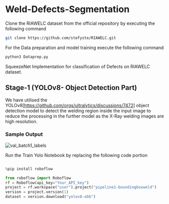 # Weld-Defects-Segmentation
Clone the RIAWELC dataset from the official repository by executing the following command 
```bash
git clone https://github.com/stefyste/RIAWELC.git
```

For the Data preparation and model training execute the following command

```bash
python3 Dataprep.py
```

SqueezeNet Implementation for classification of Defects on RIAWELC dataset.

## Stage-1 (YOLOv8- Object Detection Part)

We have utilised the YOLOv8[https://github.com/orgs/ultralytics/discussions/7472] object detection model to detect the welding region inside the input image to reduce the processing in the further model as the X-Ray welding images are high resolution.

### Sample Output

![val_batch1_labels](https://github.com/user-attachments/assets/4537234a-e6ac-48d0-a8c4-1adf99e1a0ce)

Run the Train Yolo Notebook by replacing the following code portion 

```python

%pip install roboflow

from roboflow import Roboflow
rf = Roboflow(api_key="Your_API_key")
project = rf.workspace("user").project("pipeline1-boundingboxweld")
version = project.version(1)
dataset = version.download("yolov8-obb")
````
